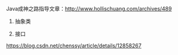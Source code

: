 
Java成神之路指导文章：http://www.hollischuang.com/archives/489

1. 抽象类

2. 接口

https://blog.csdn.net/chenssy/article/details/12858267